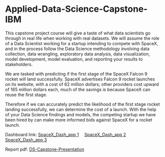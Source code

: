 # Applied-Data-Science-Capstone-IBM

This capstone project course will give a taste of what data scientists go through in real life when working with real datasets. We will assume the role of a Data Scientist working for a startup intending to compete with SpaceX, and in the process follow the Data Science methodology involving data collection, data wrangling, exploratory data analysis, data visualization, model development, model evaluation, and reporting your results to stakeholders.   

We are tasked with predicting if the first stage of the SpaceX Falcon 9 rocket will land successfully.  SpaceX advertises Falcon 9 rocket launches on its website, with a cost of 62 million dollars; other providers cost upward of 165 million dollars each, much of the savings is because SpaceX can reuse the first stage. 

Therefore if we can accurately predict the likelihood of the first stage rocket landing successfully, we can determine the cost of a launch. With the help of your Data Science findings and models, the competing startup we have been hired by can make more informed bids against SpaceX for a rocket launch.

Dashboard link:
[SpaceX_Dash_app 1](https://ashwinising2-8050.theiadocker-1-labs-prod-theiak8s-4-tor01.proxy.cognitiveclass.ai/)&emsp;
[SpaceX_Dash_app 2](https://ashwinising2-8050.theiadocker-2-labs-prod-theiak8s-4-tor01.proxy.cognitiveclass.ai/)&emsp;
[SpaceX_Dash_app 3](https://ashwinising2-8050.theiadocker-3-labs-prod-theiak8s-4-tor01.proxy.cognitiveclass.ai/)

Report pdf:
[DS-Capstone-Presentation](https://drive.google.com/file/d/1qjd8c9vW7zkb6aupsYNYwGHgUIG3ojFR/view?usp=sharing)
